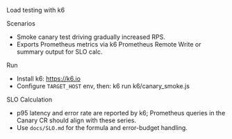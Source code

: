 Load testing with k6

Scenarios
- Smoke canary test driving gradually increased RPS.
- Exports Prometheus metrics via k6 Prometheus Remote Write or summary output for SLO calc.

Run
- Install k6: https://k6.io
- Configure `TARGET_HOST` env, then:
  k6 run k6/canary_smoke.js

SLO Calculation
- p95 latency and error rate are reported by k6; Prometheus queries in the Canary CR should align with these series.
- Use `docs/SLO.md` for the formula and error-budget handling.

